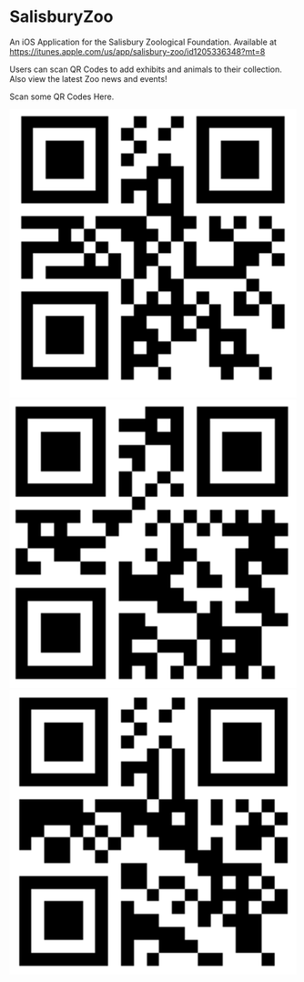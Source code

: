 # SalisburyZoo
An iOS Application for the Salisbury Zoological Foundation. Available at 
https://itunes.apple.com/us/app/salisbury-zoo/id1205336348?mt=8

Users can scan QR Codes to add exhibits and animals to their collection. 
Also view the latest Zoo news and events!

Scan some QR Codes Here.

![alt tag](https://github.com/Spothedog1/SalisburyZoo/blob/master/qr1.png)
![alt tag](https://github.com/Spothedog1/SalisburyZoo/blob/master/qr2.png)
![alt tag](https://github.com/Spothedog1/SalisburyZoo/blob/master/qr3.png)

